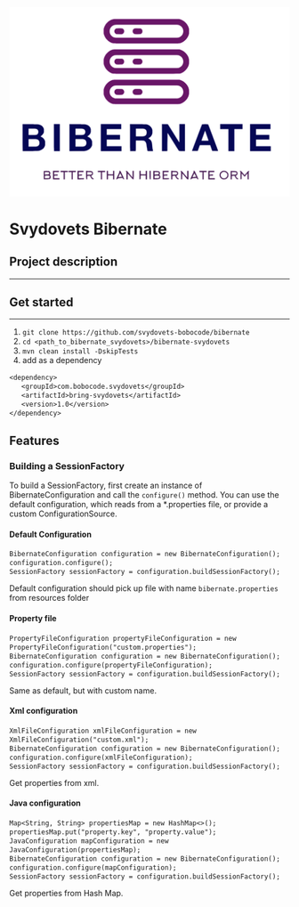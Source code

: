 ![logo.png](assets/logo.png)

# Svydovets Bibernate

## Project description

---

## Get started

---

1. ```git clone https://github.com/svydovets-bobocode/bibernate```
2. ```cd <path_to_bibernate_svydovets>/bibernate-svydovets```
3. ```mvn clean install -DskipTests```
4. add as a dependency

```
<dependency>
   <groupId>com.bobocode.svydovets</groupId>
   <artifactId>bring-svydovets</artifactId>
   <version>1.0</version>
</dependency>
```

## Features

### Building a SessionFactory
To build a SessionFactory, first create an instance of BibernateConfiguration and call the `configure()` method.
You can use the default configuration, which reads from a *.properties file, or provide a custom ConfigurationSource.

#### Default Configuration
```
BibernateConfiguration configuration = new BibernateConfiguration();
configuration.configure();
SessionFactory sessionFactory = configuration.buildSessionFactory();
```
Default configuration should pick up file with name `bibernate.properties` from resources folder

#### Property file
```
PropertyFileConfiguration propertyFileConfiguration = new PropertyFileConfiguration("custom.properties");
BibernateConfiguration configuration = new BibernateConfiguration();
configuration.configure(propertyFileConfiguration);
SessionFactory sessionFactory = configuration.buildSessionFactory();
```
Same as default, but with custom name.


#### Xml configuration
```
XmlFileConfiguration xmlFileConfiguration = new XmlFileConfiguration("custom.xml");
BibernateConfiguration configuration = new BibernateConfiguration();
configuration.configure(xmlFileConfiguration);
SessionFactory sessionFactory = configuration.buildSessionFactory();
```
Get properties from xml.

#### Java configuration
```
Map<String, String> propertiesMap = new HashMap<>();
propertiesMap.put("property.key", "property.value");
JavaConfiguration mapConfiguration = new JavaConfiguration(propertiesMap);
BibernateConfiguration configuration = new BibernateConfiguration();
configuration.configure(mapConfiguration);
SessionFactory sessionFactory = configuration.buildSessionFactory();
```
Get properties from Hash Map.

